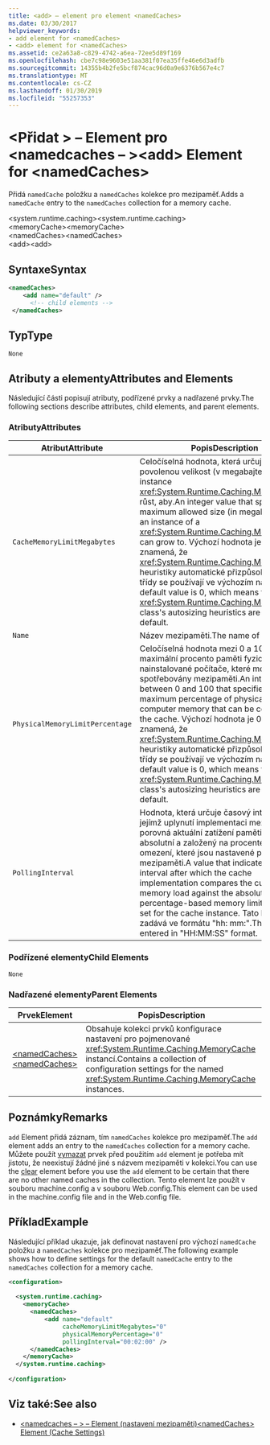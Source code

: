 ```yaml
---
title: <add> – element pro element <namedCaches>
ms.date: 03/30/2017
helpviewer_keywords:
- add element for <namedCaches>
- <add> element for <namedCaches>
ms.assetid: ce2a63a8-c829-4742-a6ea-72ee5d89f169
ms.openlocfilehash: cbe7c98e9603e51aa381f07ea35ffe46e6d3adfb
ms.sourcegitcommit: 14355b4b2fe5bcf874cac96d0a9e6376b567e4c7
ms.translationtype: MT
ms.contentlocale: cs-CZ
ms.lasthandoff: 01/30/2019
ms.locfileid: "55257353"
---
```

# <a name="add-element-for-namedcaches"></a><span data-ttu-id="6f1ab-102">\<Přidat > – Element pro \<namedcaches – ></span><span class="sxs-lookup"><span data-stu-id="6f1ab-102">\<add> Element for \<namedCaches></span></span>
<span data-ttu-id="6f1ab-103">Přidá `namedCache` položku a `namedCaches` kolekce pro mezipaměť.</span><span class="sxs-lookup"><span data-stu-id="6f1ab-103">Adds a `namedCache` entry to the `namedCaches` collection for a memory cache.</span></span>  
  
 <span data-ttu-id="6f1ab-104">\<system.runtime.caching></span><span class="sxs-lookup"><span data-stu-id="6f1ab-104">\<system.runtime.caching></span></span>  
<span data-ttu-id="6f1ab-105">\<memoryCache></span><span class="sxs-lookup"><span data-stu-id="6f1ab-105">\<memoryCache></span></span>  
<span data-ttu-id="6f1ab-106">\<namedCaches></span><span class="sxs-lookup"><span data-stu-id="6f1ab-106">\<namedCaches></span></span>  
<span data-ttu-id="6f1ab-107">\<add></span><span class="sxs-lookup"><span data-stu-id="6f1ab-107">\<add></span></span>  
  
## <a name="syntax"></a><span data-ttu-id="6f1ab-108">Syntaxe</span><span class="sxs-lookup"><span data-stu-id="6f1ab-108">Syntax</span></span>  
  
```xml  
<namedCaches>  
    <add name="default" />  
      <!-- child elements -->  
 </namedCaches>  
```  
  
## <a name="type"></a><span data-ttu-id="6f1ab-109">Typ</span><span class="sxs-lookup"><span data-stu-id="6f1ab-109">Type</span></span>  
 `None`  
  
## <a name="attributes-and-elements"></a><span data-ttu-id="6f1ab-110">Atributy a elementy</span><span class="sxs-lookup"><span data-stu-id="6f1ab-110">Attributes and Elements</span></span>  
 <span data-ttu-id="6f1ab-111">Následující části popisují atributy, podřízené prvky a nadřazené prvky.</span><span class="sxs-lookup"><span data-stu-id="6f1ab-111">The following sections describe attributes, child elements, and parent elements.</span></span>  
  
### <a name="attributes"></a><span data-ttu-id="6f1ab-112">Atributy</span><span class="sxs-lookup"><span data-stu-id="6f1ab-112">Attributes</span></span>  
  
|<span data-ttu-id="6f1ab-113">Atribut</span><span class="sxs-lookup"><span data-stu-id="6f1ab-113">Attribute</span></span>|<span data-ttu-id="6f1ab-114">Popis</span><span class="sxs-lookup"><span data-stu-id="6f1ab-114">Description</span></span>|  
|-|-|  
|`CacheMemoryLimitMegabytes`|<span data-ttu-id="6f1ab-115">Celočíselná hodnota, která určuje maximální povolenou velikost (v megabajtech), která instance <xref:System.Runtime.Caching.MemoryCache> růst, aby.</span><span class="sxs-lookup"><span data-stu-id="6f1ab-115">An integer value that specifies the maximum allowed size (in megabytes) that an instance of a <xref:System.Runtime.Caching.MemoryCache> can grow to.</span></span> <span data-ttu-id="6f1ab-116">Výchozí hodnota je 0, což znamená, že <xref:System.Runtime.Caching.MemoryCache> heuristiky automatické přizpůsobení velikosti třídy se používají ve výchozím nastavení.</span><span class="sxs-lookup"><span data-stu-id="6f1ab-116">The default value is 0, which means that the <xref:System.Runtime.Caching.MemoryCache> class's autosizing heuristics are used by default.</span></span>|  
|`Name`|<span data-ttu-id="6f1ab-117">Název mezipaměti.</span><span class="sxs-lookup"><span data-stu-id="6f1ab-117">The name of the cache.</span></span>|  
|`PhysicalMemoryLimitPercentage`|<span data-ttu-id="6f1ab-118">Celočíselná hodnota mezi 0 a 100 určující maximální procento paměti fyzicky nainstalované počítače, které mohou být spotřebovány mezipaměti.</span><span class="sxs-lookup"><span data-stu-id="6f1ab-118">An integer value between 0 and 100 that specifies the maximum percentage of physically installed computer memory that can be consumed by the cache.</span></span> <span data-ttu-id="6f1ab-119">Výchozí hodnota je 0, což znamená, že <xref:System.Runtime.Caching.MemoryCache> heuristiky automatické přizpůsobení velikosti třídy se používají ve výchozím nastavení.</span><span class="sxs-lookup"><span data-stu-id="6f1ab-119">The default value is 0, which means that the <xref:System.Runtime.Caching.MemoryCache> class's autosizing heuristics are used by default.</span></span>|  
|`PollingInterval`|<span data-ttu-id="6f1ab-120">Hodnota, která určuje časový interval, po jejímž uplynutí implementaci mezipaměti porovná aktuální zatížení paměti do paměti absolutní a založený na procentech omezení, které jsou nastavené pro instanci mezipaměti.</span><span class="sxs-lookup"><span data-stu-id="6f1ab-120">A value that indicates the time interval after which the cache implementation compares the current memory load against the absolute and percentage-based memory limits that are set for the cache instance.</span></span> <span data-ttu-id="6f1ab-121">Tato hodnota se zadává ve formátu "hh: mm:".</span><span class="sxs-lookup"><span data-stu-id="6f1ab-121">This value is entered in "HH:MM:SS" format.</span></span>|  
  
### <a name="child-elements"></a><span data-ttu-id="6f1ab-122">Podřízené elementy</span><span class="sxs-lookup"><span data-stu-id="6f1ab-122">Child Elements</span></span>  
 `None`  
  
### <a name="parent-elements"></a><span data-ttu-id="6f1ab-123">Nadřazené elementy</span><span class="sxs-lookup"><span data-stu-id="6f1ab-123">Parent Elements</span></span>  
  
|<span data-ttu-id="6f1ab-124">Prvek</span><span class="sxs-lookup"><span data-stu-id="6f1ab-124">Element</span></span>|<span data-ttu-id="6f1ab-125">Popis</span><span class="sxs-lookup"><span data-stu-id="6f1ab-125">Description</span></span>|  
|-------------|-----------------|  
|[<span data-ttu-id="6f1ab-126">\<namedCaches></span><span class="sxs-lookup"><span data-stu-id="6f1ab-126">\<namedCaches></span></span>](../../../../../docs/framework/configure-apps/file-schema/runtime/namedcaches-element-cache-settings.md)|<span data-ttu-id="6f1ab-127">Obsahuje kolekci prvků konfigurace nastavení pro pojmenované <xref:System.Runtime.Caching.MemoryCache> instancí.</span><span class="sxs-lookup"><span data-stu-id="6f1ab-127">Contains a collection of configuration settings for the named <xref:System.Runtime.Caching.MemoryCache> instances.</span></span>|  
  
## <a name="remarks"></a><span data-ttu-id="6f1ab-128">Poznámky</span><span class="sxs-lookup"><span data-stu-id="6f1ab-128">Remarks</span></span>  
 <span data-ttu-id="6f1ab-129">`add` Element přidá záznam, tím `namedCaches` kolekce pro mezipaměť.</span><span class="sxs-lookup"><span data-stu-id="6f1ab-129">The `add` element adds an entry to the `namedCaches` collection for a memory cache.</span></span> <span data-ttu-id="6f1ab-130">Můžete použít [vymazat](../../../../../docs/framework/configure-apps/file-schema/runtime/clear-element-for-namedcaches.md) prvek před použitím `add` element je potřeba mít jistotu, že neexistují žádné jiné s názvem mezipaměti v kolekci.</span><span class="sxs-lookup"><span data-stu-id="6f1ab-130">You can use the [clear](../../../../../docs/framework/configure-apps/file-schema/runtime/clear-element-for-namedcaches.md) element before you use the `add` element to be certain that there are no other named caches in the collection.</span></span> <span data-ttu-id="6f1ab-131">Tento element lze použít v souboru machine.config a v souboru Web.config.</span><span class="sxs-lookup"><span data-stu-id="6f1ab-131">This element can be used in the machine.config file and in the Web.config file.</span></span>  
  
## <a name="example"></a><span data-ttu-id="6f1ab-132">Příklad</span><span class="sxs-lookup"><span data-stu-id="6f1ab-132">Example</span></span>  
 <span data-ttu-id="6f1ab-133">Následující příklad ukazuje, jak definovat nastavení pro výchozí `namedCache` položku a `namedCaches` kolekce pro mezipaměť.</span><span class="sxs-lookup"><span data-stu-id="6f1ab-133">The following example shows how to define settings for the default `namedCache` entry to the `namedCaches` collection for a memory cache.</span></span>  
  
```xml  
<configuration>  
  
  <system.runtime.caching>  
    <memoryCache>  
      <namedCaches>  
          <add name="default"   
               cacheMemoryLimitMegabytes="0"   
               physicalMemoryPercentage="0"  
               pollingInterval="00:02:00" />  
      </namedCaches>  
    </memoryCache>  
  </system.runtime.caching>  
  
</configuration>  
```  
  
## <a name="see-also"></a><span data-ttu-id="6f1ab-134">Viz také:</span><span class="sxs-lookup"><span data-stu-id="6f1ab-134">See also</span></span>
- [<span data-ttu-id="6f1ab-135">\<namedcaches – > – Element (nastavení mezipaměti)</span><span class="sxs-lookup"><span data-stu-id="6f1ab-135">\<namedCaches> Element (Cache Settings)</span></span>](../../../../../docs/framework/configure-apps/file-schema/runtime/namedcaches-element-cache-settings.md)
